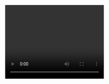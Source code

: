 <video width="320" height="240" controls>
  <source src="https://github.com/MoisesGuz240/ProgramacionWeb-Moises/blob/tarea5/unidad2/video.mp4" type="mp4">
  Tu navegador no soporta el elemento de video.
</video>

